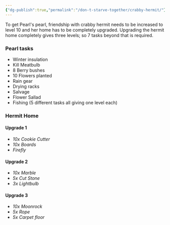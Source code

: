 ```yaml
---
{"dg-publish":true,"permalink":"/don-t-starve-together/crabby-hermit/"}
---
```


To get Pearl's pearl, friendship with crabby hermit needs to be increased to level 10 and her home has to be completely upgraded. Upgrading the hermit home completely gives three levels; so 7 tasks beyond that is required.

### Pearl tasks
* Winter insulation
* Kill Meatbulb
* 8 Berry bushes
* 10 Flowers planted
* Rain gear
* Drying racks
* Salvage
* Flower Sallad
* Fishing (5 different tasks all giving one level each)

### Hermit Home
#### Upgrade 1
* *10x Cookie Cutter*
* *10x Boards*
* *Firefly*
#### Upgrade 2
* *10x Marble*
* *5x Cut Stone*
* *3x Lightbulb*
#### Upgrade 3
* *10x Moonrock*
* *5x Rope*
* *5x Carpet floor*